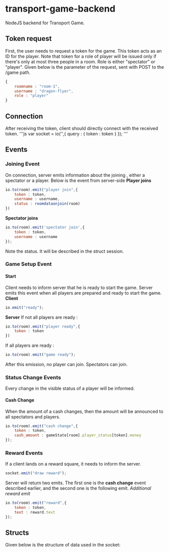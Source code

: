 # transport-game-backend
NodeJS backend for Transport Game.

## Token request
First, the user needs to request a token for the game. This token acts as an ID for the player. Note that token for a role of player will be issued only if there's only at most three people in a room. Role is either "spectator" or "player". Given below is the parameter of the request, sent with POST to the /game path.
```js
{
    roomname : "room-1",
    username : "dragon-flyer",
    role : "player"
}
```

## Connection
After receiving the token, client should directly connect with the received token. 
'''js
var socket = io('',{
    query : {
        token : token
        }
    });
'''
## Events
### Joining Event
On connection, server emits information about the joining , either a spectator or a player. Below is the event from server-side
**Player joins**
```js
io.to(room).emit("player join",{
    token : token,
    username : username,
    status : roomdataonjoin(room)
})
```

**Spectator joins**
```js
io.to(room).emit('spectator join',{
    token : token,
    username : username
});
```
Note the status. It will be described in the struct session.


### Game Setup Event
#### Start
Client needs to inform server that he is ready to start the game. Server emits this event when all players are prepared and ready to start the game.<br/>
**Client**
```js
io.emit("ready");
```
**Server**
If not all players are ready :
```js
io.to(room).emit("player ready",{
    token : token
})
```
If all players are ready : 
```js
io.to(room).emit("game ready"); 
```

After this emission, no player can join. Spectators can join.

### Status Change Events
Every change in the visible status of a player will be informed.

#### Cash Change
When the amount of a cash changes, then the amount will be announced to all spectators and players.
```js
io.to(room).emit("cash change",{
    token : token,
    cash_amount : gameState[room].player_status[token].money
});
```


### Reward Events
If a client lands on a reward square, it needs to inform the server.
```js
socket.emit("draw reward");
```

Server will return two emits. The first one is the **cash change** event described earlier, and the second one is the following emit.
*Additional reward emit*
```js
io.to(room).emit("reward",{
    token : token,
    text : reward.text
});
```

## Structs
Given below is the structure of data used in the socket:

